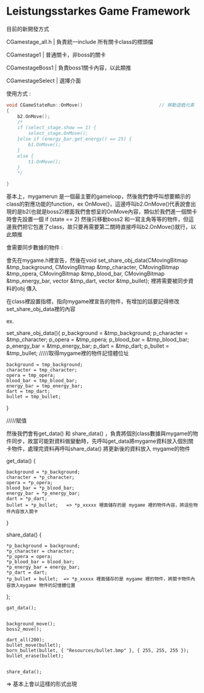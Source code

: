 # Leistungsstarkes Game Framework


目前的新開發方式

CGamestage_all.h
| 負責統一include 所有關卡class的標頭檔


CGamestage1
| 普通關卡，非boss的關卡

CGamestageBoss1
| 負責boss1關卡內容，以此類推

CGamestageSelect
| 選擇介面

使用方式 : 

```C++
void CGameStateRun::OnMove()							// 移動遊戲元素
{
	b2.OnMove();
	/*
	if (select_stage.show == 1) {
		select_stage.OnMove();
	}else if (energy_bar.get_energy() == 25) {
		b1.OnMove();
	}
	else {
		t1.OnMove();
	}
	*/

}
```

基本上，mygamerun 是一個最主要的gameloop，然後我們會呼叫想要顯示的class的對應功能的function，ex OnMove()，這邊呼叫b2.OnMove()代表說會出現的是b2(也就是boss2)裡面我們會想呈的OnMove內容，類似於我們進一個關卡時會先設置一個 if (state == 2) 然後只移動boss2 和一寫主角等等的物件，但這邊我們把它包進了class，故只要再需要第二關時直接呼叫b2.OnMove()就行，以此類推




會需要同步數據的物件 : 

會先在mygame.h裡宣告，然後在void set_share_obj_data(CMovingBitmap &tmp_background, CMovingBitmap &tmp_character,
			CMovingBitmap &tmp_opera, CMovingBitmap &tmp_blood_bar, CMovingBitmap &tmp_energy_bar, vector <CMovingBitmap> &tmp_dart, vector<CMovingBitmap> &tmp_bullet);
裡將需要被同步資料的obj 傳入

在class裡設置指標，指向mygame裡宣告的物件，有增加的話要記得修改set_share_obj_data裡的內容

ex.

set_share_obj_data(){
	p_background = &tmp_background;
	p_character = &tmp_character;
	p_opera = &tmp_opera;
	p_blood_bar = &tmp_blood_bar;
	p_energy_bar = &tmp_energy_bar;
	p_dart = &tmp_dart;
	p_bullet = &tmp_bullet;
/////取得mygame裡的物件記憶體位址

	background = tmp_background;
	character = tmp_character;
	opera = tmp_opera;
	blood_bar = tmp_blood_bar;
	energy_bar = tmp_energy_bar;
	dart = tmp_dart;
	bullet = tmp_bullet;
}

/////賦值


然後我們會有get_data() 和 share_data() ，負責將個別class數據與mygame的物件同步，故當可能對資料做變動時，先呼叫get_data將mygame資料放入個別關卡物件，處理完資料再呼叫share_data() 將更新後的資料放入 mygame的物件


get_data() {

	background = *p_background;
	character = *p_character;
	opera = *p_opera;
	blood_bar = *p_blood_bar;
	energy_bar = *p_energy_bar;
	dart = *p_dart;
	bullet = *p_bullet;   => *p_xxxxx 裡面儲存的是 mygame 裡的物件內容，將這些物件內容放入關卡
}

share_data() {

	*p_background = background;
	*p_character = character;
	*p_opera = opera;
	*p_blood_bar = blood_bar;
	*p_energy_bar = energy_bar;
	*p_dart = dart;
	*p_bullet = bullet;  => *p_xxxxx 裡面儲存的是 mygame 裡的物件，將關卡物件內容放入mygame 物件的記憶體位置

};
	

	gat_data();


	background_move();
	boss2_move();

	dart_all(200);
	bullet_move(bullet);
	born_bullet(bullet, { "Resources/bullet.bmp" }, { 255, 255, 255 });
	bullet_erase(bullet);


	share_data();

=> 基本上會以這樣的形式出現
